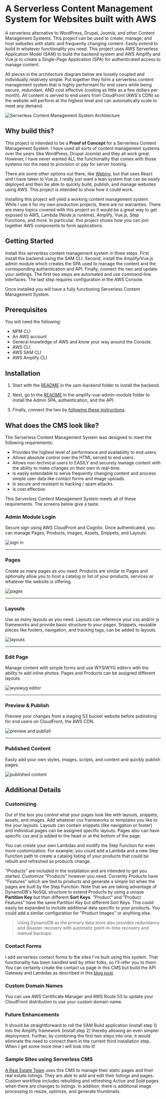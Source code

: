 # A Serverless Content Management System for Websites built with AWS
A serverless alternative to WordPress, Drupal, Joomla, and other Content Management Systems. This project can be used to create, manage, and host websites with static and frequently changing content. Easily extend to build in whatever functionality you need. This project uses AWS Serverless Application Model (SAM) to build the backend system and AWS Ampilfy and Vue.js to create a Single-Page Application (SPA) for authenticated access to manage content.

All pieces in the architecture diagram below are loosely coupled and individually relatively simple. Put together they form a serverless content management system that is highly performant for end users while being secure, redundant, AND cost effective (costing as little as a few dollars per month). All content is served to end users from CloudFront (AWS's CDN) so the website will perform at the highest level and can automatically scale to meet any demand.

![Serverless Content Management System Architecture](https://spontaign-public.s3-us-west-2.amazonaws.com/serverless-cms/serverless-cms-architecture.png)


## Why build this?

This project is intended to be a **Proof of Concept** for a Serverless Content Management System. I have used all sorts of content management systems over the years (like WordPress, Drupal Joomla) and they all work great. However, I have never wanted ALL the functionality that comes with those systems nor the need to provision or pay for server hosting. 

There are some other options out there, like [Webiny](https://www.webiny.com/), but that uses React and I have taken to Vue.js. I really just want a lean system that can be easily deployed and then be able to quickly build, publish, and manage websites using AWS. This project is intended to show how it could work.

Installing this project will yield a working content management system. While I use it for my own production projects, there are no warranties. There are many topics covered with this project so it would be a great way to get exposed to AWS, Lambda (Node.js runtime), Amplify, Vue.js, Step Functions, and more. In particular, this project shows how you can join together AWS components to form applications.


## Getting Started

Install this serverless content management system in three steps. First install the backend using the SAM CLI. Second, install the Amplify/Vue.js admin module which creates the SPA used to manage the content and the corresponding authentication and API. Finally, connect the two and update your settings. The first two steps are automated and use command-line interfaces. The last step requires configuration in the AWS Console.

Once installed you will have a fully functioning Serverless Content Management System.

## Prerequisites

You will need the following:

* NPM CLI
* An AWS account
* General knowledge of AWS and know your way around the Console.
* AWS CLI
* AWS SAM CLI
* AWS Amplify CLI


## Installation

1) Start with the [README](sam-backend/README.md) in the sam-backend folder to install the backend. 

2) Next, go to the [README](amplify-vue-admin-module/README.md) in the amplify-vue-admin-module folder to install the Admin SPA, authentication, and the API.

3) Finally, connect the two by [following these instructions](CONNECTING.md).


## What does the CMS look like?

The Serverless Content Management System was designed to meet the following requirements:

* Provides the highest level of performance and availability to end users.
* Allows absolute control over the HTML served to end users.
* Allows non-technical users to EASILY and securely manage content with the ability to make changes on their own in real-time.
* Is easily extendable to serve frequently changing content and process simple user data like contact forms and image uploads.
* Is secure and resistant to hacking / spam attacks.
* Is cost effective.

This Serverless Content Management System meets all of these requirements. The screens below give a taste.

### Admin Module Login

Secure sign using AWS CloudFront and Cognito. Once authenticated, you can manage Pages, Products, Images, Assets, Snippets, and Layouts. 

![sign in](https://spontaign-public.s3-us-west-2.amazonaws.com/serverless-cms/s-signin.png)

___

### Pages

Create as many pages as you need. Products are similar to Pages and optionally allow you to host a catalog or list of your products, services or whatever the website is offering.

![pages](https://spontaign-public.s3.us-west-2.amazonaws.com/serverless-cms/s-pages.png)

___

### Layouts

Use as many layouts as you need. Layouts can reference your css and/or js frameworks and provide basic structure to your pages. Snippets, reusable pieces like footers, navigation, and tracking tags, can be added to layouts. 

![layouts](https://spontaign-public.s3-us-west-2.amazonaws.com/serverless-cms/s-layouts.png)

___

### Edit Page

Manage content with simple forms and use WYSIWYG editors with the ability to add inline photos. Pages and Products can be assigned different layouts.

![wysiwyg editor](https://spontaign-public.s3-us-west-2.amazonaws.com/serverless-cms/s-editpage.png)

___

### Preview & Publish

Preview your changes from a staging S3 bucket website before publishing for end users on CloudFront, the AWS CDN.

![preview and publish](https://spontaign-public.s3-us-west-2.amazonaws.com/serverless-cms/s-publish.png)

___

### Published Content

Easily add your own styles, images, scripts, and content and quickly publish pages.

![published content](https://spontaign-public.s3-us-west-2.amazonaws.com/serverless-cms/s-page.png)



## Additional Details


### Customizing
Out of the box you control what your pages look like with layouts, snippets, assets, and images. Add whatever css frameworks or templates you like to the your layouts. Layouts can contain snippets (like navigation or footer) and individual pages can be assigned specific layouts. Pages also can have specific css and js added to the head or at the bottom of the page.

You can create your own Lambdas and modify the Step Function for even more customization. For example, you could add a Lambda and a new Step Function path to create a catalog listing of your products that could be rebuilt and refreshed as products change.

"Products" are included in the installation and are intended to get you started. Customize "Products" however you need. Currently Products have "Features" which are tied to products and generate a simple list when the pages are built by the Step Function. Note that we are taking advantage of DynamoDB's NoSQL structure to extend Products by using a unique **Partition Key** but then different **Sort Keys**. "Product" and "Product Features" have the same Partition Key but different Sort Keys. This could easily be expanded to include additional data specific to your products. You could add a similar configuration for "Product Images" or anything else. 

> Using DynamoDB as the primary data store also provides redundancy and disaster recovery with automatic point-in-time recovery and manual backups.  


### Contact Forms
I add serverless contact forms to the sites I've built using this system. That functionality has been handled well by other folks, so I'll refer you to them. You can certainly create the contact us page in this CMS but build the API Gateway and Lambdas as described in this [blog post](https://aws.amazon.com/blogs/architecture/create-dynamic-contact-forms-for-s3-static-websites-using-aws-lambda-amazon-api-gateway-and-amazon-ses/).


### Custom Domain Names
You can use AWS Certificate Manager and AWS Route 53 to update your CloudFront distribution to use your custom domain name. 


### Future Enhancements
It should be straightforward to roll the SAM Build application (install step 1) into the Amplify framework (install step 2) thereby allowing an even simpler deployment. Further, by combining the first two steps into one, it would eliminate the need to connect them in the current third installation step. When I get some more time I will look into it!


### Sample Sites using Serverless CMS

[A Real Estate Team](https://www.bartlettre.com) uses this CMS to manage their static pages and their real estate listings. They are able to add and edit their listings and pages. Custom workflow includes rebuilding and refreshing Active and Sold pages when there are changes to listings. In addition, there is additional image processing to resize, optimize, and generate thumbnails.
